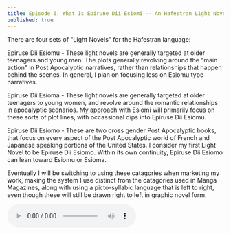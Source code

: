 ```yaml
---
title: Episode 6. What Is Epirune Dii Esiomi -- An Hafestran Light Novel Form
published: true
---
```

There are four sets of "Light Novels" for the Hafestran language:

Epiruse Dii Esiomu - These light novels are generally targeted at older teenagers and young men. The plots generally revolving around the "main action" in Post Apocalyptic narratives, rather than relationships that happen behind the scenes. In general, I plan on focusing less on Esiomu type narratives.

Epiruse Dii Esioma - These light novels are generally targeted at older teenagers to young women, and revolve around the romantic relationships in apocalyptic scenarios. My approach with Esiomi will primarily focus on these sorts of plot lines, with occassional dips into Epiruse Dii Esiomu.

Epiruse Dii Esiomo - These are two cross gender Post Apocalyptic books, that focus on every aspect of the Post Apocalyptic world of French and Japanese speaking portions of the United States. I consider my first Light Novel to be Epiruse Dii Esiomo. Within its own continuity, Epiruse Dii Esiomo can lean toward Esiomu or Esioma.

Eventually I will be switching to using these catagories when marketing my work, making the system I use distinct from the catagories used in Manga Magazines, along with using a picto-syllabic language that is left to right, even though these will still be drawn right to left in graphic novel form.

<audio controls>
  <source src="https://lwflouisa.github.io/Weavercast/audio/episode6audio.mp3" type="audio/mpeg">
</audio>

